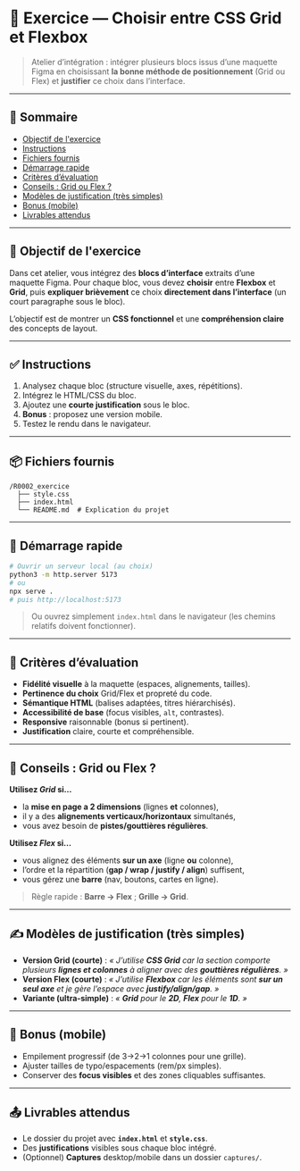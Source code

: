 # 🧩 Exercice — Choisir entre **CSS Grid** et **Flexbox**

> Atelier d’intégration : intégrer plusieurs blocs issus d’une maquette Figma en choisissant **la bonne méthode de positionnement** (Grid ou Flex) et **justifier** ce choix dans l’interface.

---

## 📑 Sommaire

* [Objectif de l'exercice](#-objectif-de-lexercice)
* [Instructions](#-instructions)
* [Fichiers fournis](#-fichiers-fournis)
* [Démarrage rapide](#-démarrage-rapide)
* [Critères d’évaluation](#-critères-dévaluation)
* [Conseils : Grid ou Flex ?](#-conseils--grid-ou-flex-)
* [Modèles de justification (très simples)](#-modèles-de-justification-très-simples)
* [Bonus (mobile)](#-bonus-mobile)
* [Livrables attendus](#-livrables-attendus)

---

## 🎯 Objectif de l'exercice

Dans cet atelier, vous intégrez des **blocs d’interface** extraits d’une maquette Figma. Pour chaque bloc, vous devez **choisir** entre **Flexbox** et **Grid**, puis **expliquer brièvement** ce choix **directement dans l’interface** (un court paragraphe sous le bloc).

L’objectif est de montrer un **CSS fonctionnel** et une **compréhension claire** des concepts de layout.

---

## ✅ Instructions

1. Analysez chaque bloc (structure visuelle, axes, répétitions).
2. Intégrez le HTML/CSS du bloc.
3. Ajoutez une **courte justification** sous le bloc.
4. **Bonus** : proposez une version mobile.
5. Testez le rendu dans le navigateur.

---

## 📦 Fichiers fournis

```plaintext
/R0002_exercice
  ├── style.css  
  ├── index.html
  └── README.md  # Explication du projet
```

---

## 🚀 Démarrage rapide

```bash
# Ouvrir un serveur local (au choix)
python3 -m http.server 5173
# ou
npx serve .
# puis http://localhost:5173
```

> Ou ouvrez simplement `index.html` dans le navigateur (les chemins relatifs doivent fonctionner).

---

## 🧪 Critères d’évaluation

* **Fidélité visuelle** à la maquette (espaces, alignements, tailles).
* **Pertinence du choix** Grid/Flex et propreté du code.
* **Sémantique HTML** (balises adaptées, titres hiérarchisés).
* **Accessibilité de base** (focus visibles, `alt`, contrastes).
* **Responsive** raisonnable (bonus si pertinent).
* **Justification** claire, courte et compréhensible.

---

## 🧭 Conseils : Grid ou Flex ?

**Utilisez *Grid* si…**

* la **mise en page a 2 dimensions** (lignes **et** colonnes),
* il y a des **alignements verticaux/horizontaux** simultanés,
* vous avez besoin de **pistes/gouttières régulières**.

**Utilisez *Flex* si…**

* vous alignez des éléments **sur un axe** (ligne **ou** colonne),
* l’ordre et la répartition (**gap / wrap / justify / align**) suffisent,
* vous gérez une **barre** (nav, boutons, cartes en ligne).

> Règle rapide : **Barre → Flex** ; **Grille → Grid**.

---

## ✍️ Modèles de justification (très simples)

* **Version Grid (courte)** :
  *« J’utilise **CSS Grid** car la section comporte plusieurs **lignes et colonnes** à aligner avec des **gouttières régulières**. »*
* **Version Flex (courte)** :
  *« J’utilise **Flexbox** car les éléments sont **sur un seul axe** et je gère l’espace avec **justify/align/gap**. »*
* **Variante (ultra‑simple)** :
  *« **Grid** pour le **2D**, **Flex** pour le **1D**. »*

---

## 📱 Bonus (mobile)

* Empilement progressif (de 3→2→1 colonnes pour une grille).
* Ajuster tailles de typo/espacements (rem/px simples).
* Conserver des **focus visibles** et des zones cliquables suffisantes.

---

## 📤 Livrables attendus

* Le dossier du projet avec **`index.html`** et **`style.css`**.
* Des **justifications** visibles sous chaque bloc intégré.
* (Optionnel) **Captures** desktop/mobile dans un dossier `captures/`.
